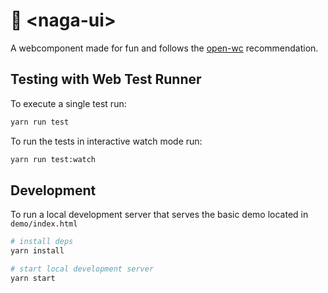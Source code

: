 # 🐲 \<naga-ui> 

A webcomponent made for fun and follows the [open-wc](https://github.com/open-wc/open-wc) recommendation.

## Testing with Web Test Runner

To execute a single test run:

```bash
yarn run test
```

To run the tests in interactive watch mode run:

```bash
yarn run test:watch
```

## Development

To run a local development server that serves the basic demo located in `demo/index.html`

```bash
# install deps
yarn install

# start local development server
yarn start
```
